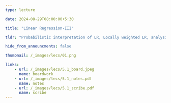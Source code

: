 ```yaml
---
type: lecture

date: 2024-08-29T08:00:00+5:30

title: "Linear Regression-III"

tldr: "Probabilistic interpretation of LR, Locally weighted LR, analysis of different error functions in LR."

hide_from_announcments: false

thumbnail: /_images/lecs/01.png

links: 
    - url: /_images/lecs/5.1_board.jpeg
      name: boardwork
    - url: /_images/lecs/5.1_notes.pdf
      name: notes
    - url: /_images/lecs/5.1_scribe.pdf
      name: scribe
---
```

